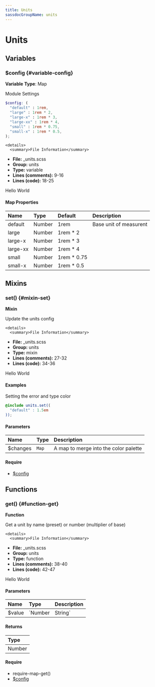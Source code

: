```yaml
---
title: Units
sassdocGroupName: units
---
```



# Units





## Variables




<div class="sassdoc-item-header">

###  $config {#variable-config}

  <div class="sassdoc-item-header__labels">
    <span class="tag tag--primary"><strong>Variable</strong></span> <span class="tag"><strong>Type</strong>: Map</span>
  </div>

</div>

  

Module Settings
    
    

``` scss
$config: (
  "default" : 1rem,
  "large" : 1rem * 2,
  "large-x" : 1rem * 3,
  "large-xx" : 1rem * 4,
  "small" : 1rem * 0.75,
  "small-x" : 1rem * 0.5,
);
```
  

    <details>
      <summary>File Information</summary>
- **File:** _units.scss
- **Group:** units
- **Type:** variable
- **Lines (comments):** 9-16
- **Lines (code):** 18-25
    </details>
    

Hello World
  

#### Map Properties


|Name|Type|Default|Description|
|:--|:--|:--|:--|
|default|Number|1rem|Base unit of measurent|
|large|Number|1rem * 2||
|large-x|Number|1rem * 3||
|large-xx|Number|1rem * 4||
|small|Number|1rem * 0.75||
|small-x|Number|1rem * 0.5||

    
  

## Mixins




<div class="sassdoc-item-header">

###  set() {#mixin-set}

  <div class="sassdoc-item-header__labels">
    <span class="tag tag--primary"><strong>Mixin</strong></span>
  </div>

</div>

  

Update the units config
    
    

    <details>
      <summary>File Information</summary>
- **File:** _units.scss
- **Group:** units
- **Type:** mixin
- **Lines (comments):** 27-32
- **Lines (code):** 34-36
    </details>
    

Hello World
  

#### Examples

Setting the error and type color      


``` scss
@include units.set((
  "default" : 1.5em
));
```
  

      

#### Parameters


|Name|Type|Description|
|:--|:--|:--|
|$changes|`Map`|A map to merge into the color palette|

    

#### Require

- [$config](/sass/core/breakpoint/#variable-config)
  
  

## Functions




<div class="sassdoc-item-header">

###  get() {#function-get}

  <div class="sassdoc-item-header__labels">
    <span class="tag tag--primary"><strong>Function</strong></span>
  </div>

</div>

  

Get a unit by name (preset) or number (multiplier of base)
    
    

    <details>
      <summary>File Information</summary>
- **File:** _units.scss
- **Group:** units
- **Type:** function
- **Lines (comments):** 38-40
- **Lines (code):** 42-47
    </details>
    

Hello World
  

#### Parameters


|Name|Type|Description|
|:--|:--|:--|
|$value|`Number|String`|if a number is passed it is used as a multiplier of the base, if a string is passed it is used to lookup a value from unit presets @see $config|

    

#### Returns


|Type|
|:--|
|Number|

    

#### Require

- require-map-get()
- [$config](/sass/core/breakpoint/#variable-config)
  
  
  